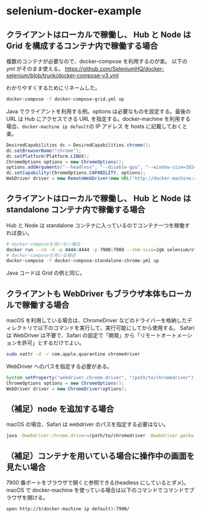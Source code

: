 # selenium-docker-example

## クライアントはローカルで稼働し、 Hub と Node は Grid を構成するコンテナ内で稼働する場合

複数のコンテナが必要なので、docker-compose を利用するのが楽。
以下の yml がそのまま使える。
https://github.com/SeleniumHQ/docker-selenium/blob/trunk/docker-compose-v3.yml

わかりやすくするためにリネームした。

```bash
docker-compose -f docker-compose-grid.yml up
```

Java でクライアントを利用する例。options は必要なものを設定する。最後の URL は Hub にアクセスできる URL を指定する。docker-machine を利用する場合、`docker-machine ip default`の IP アドレス を hosts に記載しておくと楽。

```java
DesiredCapabilities dc = DesiredCapabilities.chrome();
dc.setBrowserName("chrome");
dc.setPlatform(Platform.LINUX);
ChromeOptions options = new ChromeOptions();
options.addArguments("--headless", "--disable-gpu", "--window-size=1024,768");
dc.setCapability(ChromeOptions.CAPABILITY, options);
WebDriver driver = new RemoteWebDriver(new URL("http://docker-machine:4444"), dc);
```

## クライアントはローカルで稼働し、 Hub と Node は standalone コンテナ内で稼働する場合

Hub と Node は standalone コンテナに入っているのでコンテナ一つを稼働すれば良い。

```bash
# docker-composeを用いない場合
docker run --rm -d -p 4444:4444 -p 7900:7900 --shm-size=2gb selenium/standalone-chrome:4.0.0-20211013
# docker-composeを用いる場合
docker-compose -f docker-compose-standalone-chrome.yml up
```

Java コードは Grid の例と同じ。

## クライアントも WebDriver もブラウザ本体もローカルで稼働する場合

macOS を利用している場合は、ChromeDriver などのドライバーを格納したディレクトリで以下のコマンドを実行して、実行可能にしてから使用する。
Safari は WebDriver は不要で、Safari の設定で「開発」から「リモートオートメーションを許可」とするだけでよい。

```bash
sudo xattr -d -r com.apple.quarantine chromedriver
```

WebDriver へのパスを指定する必要がある。

```java
System.setProperty("webdriver.chrome.driver", "/path/to/chromedriver");
ChromeOptions options = new ChromeOptions();
WebDriver driver = new ChromeDriver(options);
```

## （補足）node を追加する場合

macOS の場合、Safari は webdriver のパスを指定する必要はない。

```bash
java -Dwebdriver.chrome.driver=/path/to/chromedriver -Dwebdriver.gecko.driver=/path/to/geckodriver -jar selenium-server-4.0.0.jar node --hub http://docker-machine:4444/ --port 5555 --max-sessions 1
```

## （補足）コンテナを用いている場合に操作中の画面を見たい場合

7900 番ポートをブラウザで開くと参照できる(headless にしているとダメ)。macOS で docker-machine を使っている場合は以下のコマンドでコマンドでブラウザを開ける。

```bash
open http://$(docker-machine ip default):7900/
```
